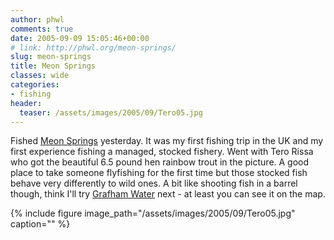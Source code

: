 ```yaml
---
author: phwl
comments: true
date: 2005-09-09 15:05:46+00:00
# link: http://phwl.org/meon-springs/
slug: meon-springs
title: Meon Springs
classes: wide
categories:
- fishing
header:
  teaser: /assets/images/2005/09/Tero05.jpg
---
```


Fished [Meon Springs](http://www.meonsprings.com) yesterday. It was my first fishing trip in the UK and my first experience fishing a managed, stocked fishery. Went with Tero Rissa who got the beautiful 6.5 pound hen rainbow trout in the picture. A good place to take someone flyfishing for the first time but those stocked fish behave very differently to wild ones. A bit like shooting fish in a barrel though, think I'll try [Grafham Water](http://www.gwffa-grafham.co.uk/grafham.htm) next - at least you can see it on the map.

{% include figure image_path="/assets/images/2005/09/Tero05.jpg" caption="" %}
